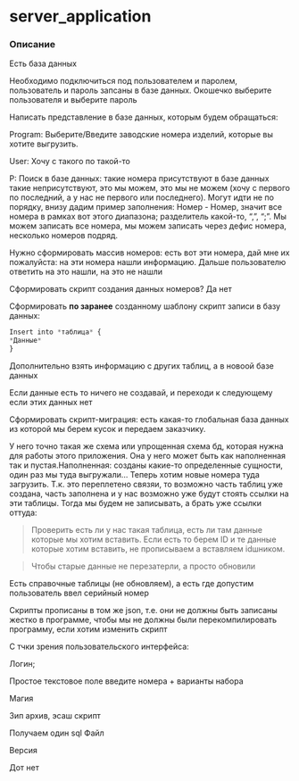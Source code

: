 # server_application

### Описание

Есть база данных

Необходимо подключиться под пользователем и паролем, пользователь и пароль запсаны в базе данных. Окошечко выберите пользователя и выберите пароль

Написать представление в базе данных, которым будем обращаться:

Program: Выберите/Введите заводские номера изделий, которые вы хотите выгрузить.

User: Хочу с такого по такой-то

Р: Поиск в базе данных: такие номера присутствуют в базе данных такие неприсутствуют, это мы можем, это мы не можем (хочу с первого по последний, а у нас не первого или последнего). Могут идти не по порядку, внизу дадим пример заполнения: Номер - Номер, значит все номера в рамках вот этого диапазона; разделитель какой-то, “,”, “;”. Мы можем записать все номера, мы  можем записать через дефис номера, несколько номеров подряд.

Нужно сформировать массив номеров: есть вот эти номера, дай мне их пожалуйста: на эти номера нашли информацию. Дальше пользователю ответить на это нашли, на это не нашли

Сформировать скрипт создания данных номеров? Да нет

Сформировать **по заранее** созданному шаблону скрипт записи в базу данных:

```jsx
Insert into *таблица* {
*Данные*
}
```

Дополнительно взять информацию с других таблиц, а в новоой базе данных

Если данные есть то ничего не создавай, и переходи к следующему если этих данных нет

Сформировать скрипт-миграция: есть какая-то глобальная база данных из которой мы берем кусок и передаем заказчику.

У него точно такая же схема или упрощенная схема бд, которая нужна для работы этого приложения. Она у него может быть как наполненная так и пустая.Наполненная: созданы какие-то определенные сущности, один раз мы туда выгружали… Теперь хотим новые номера туда загрузить. Т.к. это переплетено связяи, то возможно часть таблиц уже создана, часть заполнена и у нас возможно уже будут стоять ссылки на эти таблицы. Тогда мы будем не записывать, а брать уже ссылки оттуда:

> Проверить есть ли у нас такая таблица, есть ли там данные которые мы хотим вставить. Если есть то берем ID и те данные которые хотим вставить, не прописываем а вставляем idшником.

> Чтобы старые данные не перезатерли, а просто обновили


Есть справочные таблицы (не обновляем), а есть где допустим пользователь ввел серийный номер

Скрипты прописаны в том же json, т.е. они не должны быть записаны жестко в программе, чтобы мы не должны были перекомпилировать программу, если хотим изменить скрипт

С тчки зрения пользовательского интерфейса: 

Логин;

Простое текстовое поле введите номера + варианты набора

Магия

Зип архив,  эсаш скрипт 

Получаем один sql Файл

Версия 

Дот нет

